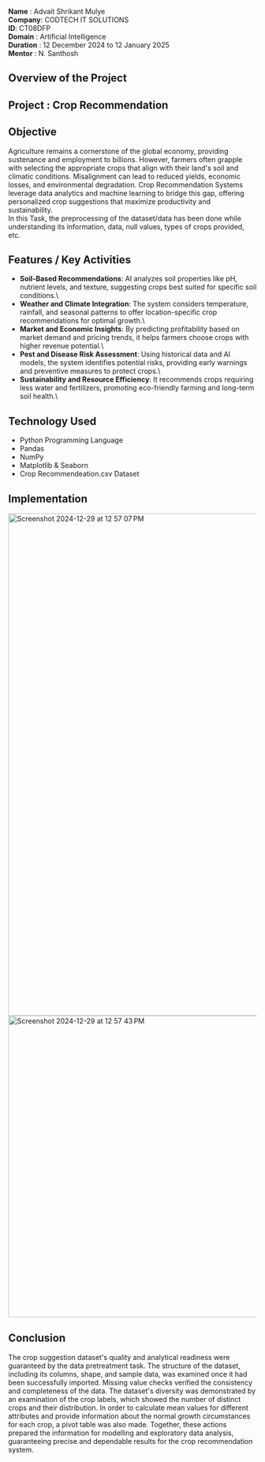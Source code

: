 **Name** : Advait Shrikant Mulye\
**Company**: CODTECH IT SOLUTIONS\
**ID**: CT08DFP\
**Domain** : Artificial Intelligence\
**Duration** : 12 December 2024 to 12 January 2025\
**Mentor** : N. Santhosh

## **Overview of the Project**
## Project : Crop Recommendation
## Objective
Agriculture remains a cornerstone of the global economy, providing sustenance and employment to billions. However, farmers often grapple with selecting the appropriate crops that align with their land's soil and climatic conditions. Misalignment can lead to reduced yields, economic losses, and environmental degradation. Crop Recommendation Systems leverage data analytics and machine learning to bridge this gap, offering personalized crop suggestions that maximize productivity and sustainability.\
In this Task, the preprocessing of the dataset/data has been done while understanding its information, data, null values, types of crops provided, etc.

## Features / Key Activities
- **Soil-Based Recommendations**: AI analyzes soil properties like pH, nutrient levels, and texture, suggesting crops best suited for specific soil conditions.\
- **Weather and Climate Integration**: The system considers temperature, rainfall, and seasonal patterns to offer location-specific crop recommendations for optimal growth.\
- **Market and Economic Insights**: By predicting profitability based on market demand and pricing trends, it helps farmers choose crops with higher revenue potential.\
- **Pest and Disease Risk Assessment**: Using historical data and AI models, the system identifies potential risks, providing early warnings and preventive measures to protect crops.\
- **Sustainability and Resource Efficiency**: It recommends crops requiring less water and fertilizers, promoting eco-friendly farming and long-term soil health.\

## Technology Used
- Python Programming Language
- Pandas
- NumPy
- Matplotlib & Seaborn
- Crop Recommendeation.csv Dataset

## Implementation
<img width="1017" alt="Screenshot 2024-12-29 at 12 57 07 PM" src="https://github.com/user-attachments/assets/97e405f8-2be3-4f63-9f42-2ba92d7a52a7" />
<img width="611" alt="Screenshot 2024-12-29 at 12 57 43 PM" src="https://github.com/user-attachments/assets/9b2c3338-5f61-47e7-a7e9-56b444b5f61a" />

## Conclusion
The crop suggestion dataset's quality and analytical readiness were guaranteed by the data pretreatment task. The structure of the dataset, including its columns, shape, and sample data, was examined once it had been successfully imported. Missing value checks verified the consistency and completeness of the data. The dataset's diversity was demonstrated by an examination of the crop labels, which showed the number of distinct crops and their distribution. In order to calculate mean values for different attributes and provide information about the normal growth circumstances for each crop, a pivot table was also made. Together, these actions prepared the information for modelling and exploratory data analysis, guaranteeing precise and dependable results for the crop recommendation system.
